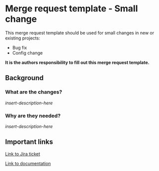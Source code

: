 # Merge request template - Small change
This merge request template should be used for small changes in new or existing projects:

- Bug fix
- Config change

**It is the authors responsibility to fill out this merge request template.**
 
## Background

### What are the changes?
*insert-description-here*

### Why are they needed?
*insert-description-here*

## Important links
[Link to Jira ticket](insert-link-here)

[Link to documentation](insert-link-here)